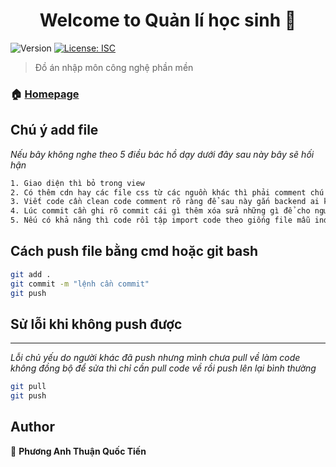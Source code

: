 <h1 align="center">Welcome to Quản lí học sinh 👋</h1>
<p>
  <img alt="Version" src="https://img.shields.io/badge/version-1.0.0-blue.svg?cacheSeconds=2592000" />
  <a href="#" target="_blank">
    <img alt="License: ISC" src="https://img.shields.io/badge/License-ISC-yellow.svg" />
  </a>
</p>

> Đồ án nhập môn công nghệ phần mền

### 🏠 [Homepage](index.php)

## Chú ý add file
_Nếu bây không nghe theo 5 điều bác hồ dạy dưới đây sau này bây sẽ hối hận_
```sh
1. Giao diện thì bỏ trong view
2. Có thêm cdn hay các file css từ các nguồn khác thì phải comment chú thích cho người khác biết
3. Viết code cần clean code comment rõ ràng để sau này gắn backend ai không nghe sau này gắn backend than trời trời không thấu đâu
4. Lúc commit cần ghi rõ commit cái gì thêm xóa sửa những gì để cho người khác biết
5. Nếu có khả năng thì code rồi tập import code theo giống file mẫu index.php tập làm cấu truc file để sau này đở mắc công sửa
```

## Cách push file bằng cmd hoặc git bash

```sh
git add .
git commit -m "lệnh cần commit"
git push
```

## Sử lỗi khi không push được
***
_Lỗi chủ yếu do người khác đã push nhưng mình chưa pull về làm code không đồng bộ để sửa thì chỉ cần pull code về rồi push lên lại bình thường_
```sh
git pull
git push
```

## Author

👤 **Phương Anh Thuận Quốc Tiến**
